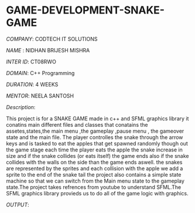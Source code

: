 # GAME-DEVELOPMENT-SNAKE-GAME
*COMPANY*: CODTECH IT SOLUTIONS

*NAME* : NIDHAN BRIJESH MISHRA

*INTER ID*: CT08RWO

*DOMAIN*: C++ Programming

*DURATION*: 4 WEEKS

*MENTOR*: NEELA SANTOSH

*Description*:

This project is for a SNAKE GAME made in c++ and SFML graphics library it conatins main different files and classes that conatains the assetes,states,the main menu ,the gameplay ,pause menu , the gameover state and the main file. The player controlles the snake through the arrow keys and is tasked to eat the apples that get spawned randomly though out the game stage each time the player eats the apple the snake increase in size and if the snake collides (or eats itself)  the game ends also if the snake collides with the walls on the side than the game ends aswell. the snakes are represented by the sprites and each collision with the apple we add a sprite to the end of the snake tail the project also contains a simple state machine so that we can switch from the Main menu state to the gameplay state.The project takes refrences from youtube to understand SFML.The SFML graphics library provieds us to do all of the game logic with graphics.

*OUTPUT*:
